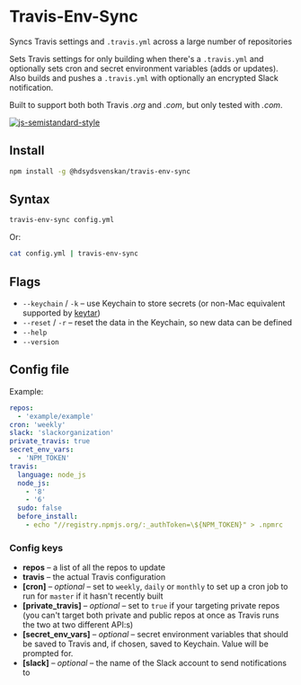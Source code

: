 # Travis-Env-Sync

Syncs Travis settings and `.travis.yml` across a large number of repositories

Sets Travis settings for only building when there's a `.travis.yml` and optionally sets cron and secret environment variables (adds or updates). Also builds and pushes a `.travis.yml` with optionally an encrypted Slack notification.

Built to support both both Travis _.org_ and _.com_, but only tested with _.com_.

[![js-semistandard-style](https://img.shields.io/badge/code%20style-semistandard-brightgreen.svg?style=flat)](https://github.com/Flet/semistandard)

## Install

```bash
npm install -g @hdsydsvenskan/travis-env-sync
```

## Syntax

```bash
travis-env-sync config.yml
```

Or:

```bash
cat config.yml | travis-env-sync
```

## Flags

* `--keychain` / `-k` – use Keychain to store secrets (or non-Mac equivalent supported by [keytar](https://www.npmjs.com/package/keytar))
* `--reset` / `-r` – reset the data in the Keychain, so new data can be defined
* `--help`
* `--version`

## Config file

Example:

```yaml
repos:
  - 'example/example'
cron: 'weekly'
slack: 'slackorganization'
private_travis: true
secret_env_vars:
  - 'NPM_TOKEN'
travis:
  language: node_js
  node_js:
    - '8'
    - '6'
  sudo: false
  before_install:
    - echo "//registry.npmjs.org/:_authToken=\${NPM_TOKEN}" > .npmrc
```

### Config keys

* **repos** – a list of all the repos to update
* **travis** – the actual Travis configuration
* **[cron]** – _optional_ – set to `weekly`, `daily` or `monthly` to set up a cron job to run for `master` if it hasn't recently built
* **[private_travis]** – _optional_ – set to `true` if your targeting private repos (you can't target both private and public repos at once as Travis runs the two at two different API:s)
* **[secret_env_vars]** –  _optional_ – secret environment variables that should be saved to Travis and, if chosen, saved to Keychain. Value will be prompted for.
* **[slack]** –  _optional_ – the name of the Slack account to send notifications to

